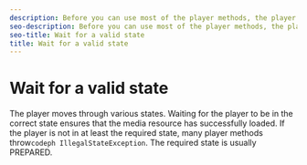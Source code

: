 ```yaml
---
description: Before you can use most of the player methods, the player must be in a valid state.
seo-description: Before you can use most of the player methods, the player must be in a valid state.
seo-title: Wait for a valid state
title: Wait for a valid state
---
```


# Wait for a valid state

The player moves through various states. Waiting for the player to be in the correct state ensures that the media resource has successfully loaded. If the player is not in at least the required state, many player methods throw`codeph IllegalStateException`.
The required state is usually PREPARED.

